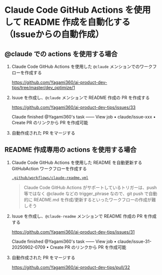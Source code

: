 # Claude Code GitHub Actions を使用して README 作成を自動化する（Issueからの自動作成）

## @claude での actions を使用する場合

1. Claude Code GitHub Actions を使用した `@claude` メンションでのワークフローを作成する

    https://github.com/Yagami360/ai-product-dev-tips/tree/master/dev_optimize/1

1. Isuue を作成し、`@claude` メンションで README 作成の PR を作成する

    https://github.com/Yagami360/ai-product-dev-tips/issues/33

    Claude finished @Yagami360's task —— View job • claude/issue-xxx • Create PR のリンクから PR を作成可能

1. 自動作成された PR をマージする

## README 作成専用の actions を使用する場合

1. Claude Code GitHub Actions を使用した README を自動更新する GitHubAction ワークフローを作成する

    [`.github/workflows/claude-readme.yml`](../../.github/workflows/claude-readme.yml)

    > Claude Code GitHub Actions がサポートしているトリガーは、push 等ではなく @claude などの trigger_phrase なので、git push で自動的に README.md を作成/更新するといったワークフローの作成が難しそう

1. Isuue を作成し、`@claude-readme` メンションで README 作成の PR を作成する

    https://github.com/Yagami360/ai-product-dev-tips/issues/31

    Claude finished @Yagami360's task —— View job • claude/issue-31-20250902-0709 • Create PR のリンクから PR を作成可能

1. 自動作成された PR をマージする

    https://github.com/Yagami360/ai-product-dev-tips/pull/32
